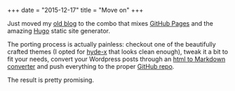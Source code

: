 +++
date = "2015-12-17"
title = "Move on"
+++

Just moved my [old blog](https://devnone.wordpress.com) to the combo that mixes
[GitHub Pages](https://pages.github.com/) and the amazing
[Hugo](https://gohugo.io/) static site generator.

The porting process is actually painless: checkout one of the beautifully
crafted themes (I opted for [hyde-x](https://github.com/zyro/hyde-x) that looks
clean enough), tweak it a bit to fit your needs, convert your Wordpress posts
through an [html to Markdown
converter](https://domchristie.github.io/to-markdown/) and push everything to
the proper [GitHub repo](https://github.com/nazavode/nazavode.github.io).

The result is pretty promising.
